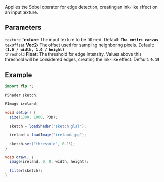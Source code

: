 Applies the Sobel operator for edge detection, creating an ink-like effect on an input texture.

## Parameters
`texture` **Texture**: The input texture to be filtered. Default: **`The entire canvas`**
<br>
`texOffset` **Vec2:** The offset used for sampling neighboring pixels. Default: **`(1.0 / width, 1.0 / height)`**
<br>
`threshold` **Float:** The threshold for edge intensity. Values above this threshold will be considered edges, creating the ink-like effect. Default: **`0.15`**

## Example
```java
import fip.*;

PShader sketch;

PImage ireland;

void setup() {
  size(1000, 1000, P3D);

  sketch = loadShader("sketch.glsl");

  ireland = loadImage("ireland.jpg");

  sketch.set("threshold", 0.15);
}

void draw() {
  image(ireland, 0, 0, width, height);

  filter(sketch);
}

```